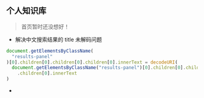 ## 个人知识库

> 首页暂时还没想好！

- 解决中文搜索结果的 title 未解码问题

```javascript
document.getElementsByClassName(
  "results-panel"
)[0].children[0].children[0].children[0].innerText = decodeURI(
  document.getElementsByClassName("results-panel")[0].children[0].children[0]
    .children[0].innerText
)
```

-
